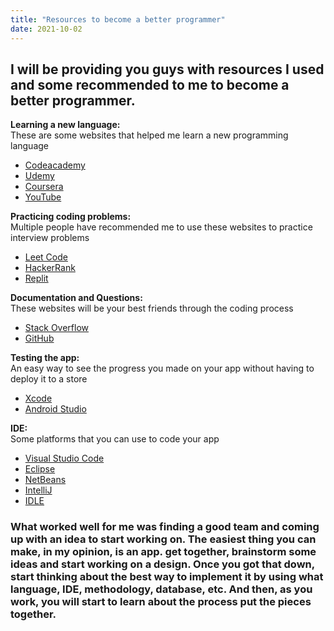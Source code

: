 ```yaml
---
title: "Resources to become a better programmer"
date: 2021-10-02
---
```


## I will be providing you guys with resources I used and some recommended to me to become a better programmer. 

**Learning a new language:** <br/>
These are some websites that helped me learn a new programming language
- [Codeacademy](https://www.codecademy.com)
- [Udemy](https://www.udemy.com)
- [Coursera](https://www.coursera.org)
- [YouTube](https://www.youtube.com) 


**Practicing coding problems:** <br/>
Multiple people have recommended me to use these websites to practice interview problems 
- [Leet Code](https://leetcode.com)
- [HackerRank](https://www.hackerrank.com/dashboard)
- [Replit](https://replit.com/~)

**Documentation and Questions:** <br/>
These websites will be your best friends through the coding process
- [Stack Overflow](https://stackoverflow.com)
- [GitHub](https://github.com)

**Testing the app:** <br/>
An easy way to see the progress you made on your app without having to deploy it to a store
- [Xcode](https://apps.apple.com/us/app/xcode/id497799835?mt=12) 
- [Android Studio](https://developer.android.com/studio)

**IDE:** <br/>
Some platforms that you can use to code your app
- [Visual Studio Code](https://code.visualstudio.com)
- [Eclipse](https://www.eclipse.org/downloads/) 
- [NetBeans](https://netbeans.apache.org)
- [IntelliJ](https://www.jetbrains.com/idea/)
- [IDLE](https://docs.python.org/3/library/idle.html)

### What worked well for me was finding a good team and coming up with an idea to start working on. The easiest thing you can make, in my opinion, is an app. get together, brainstorm some ideas and start working on a design. Once you got that down, start thinking about the best way to implement it by using what language, IDE, methodology, database, etc. And then, as you work, you will start to learn about the process put the pieces together. 
